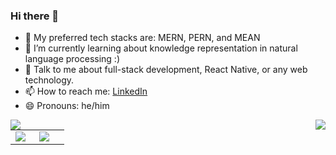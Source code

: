 ### Hi there 👋

- 🔭 My preferred tech stacks are: MERN, PERN, and MEAN
- 🌱 I’m currently learning about knowledge representation in natural language processing :)
- 💬 Talk to me about full-stack development, React Native, or any web technology.
- 📫 How to reach me: [LinkedIn](https://www.linkedin.com/in/josephsemrai/ "My LinkedIn")
- 😄 Pronouns: he/him

<a href="https://josephsemrai.com">
  <img align="left" src="https://github-readme-stats.vercel.app/api?username=JosephSemrai&theme=vue" />
</a>
<a href="https://josephsemrai.com">
  <img align="right" src="https://github-readme-stats.vercel.app/api/top-langs/?username=JosephSemrai&layout=compact&theme=vue" />
</a>

| | | |
|-|-|-|
|<a href="https://josephsemrai.com"><img align="left" src="https://github-readme-stats.vercel.app/api?username=JosephSemrai&theme=vue" /></a>| <a href="https://josephsemrai.com"><img align="right" src="https://github-readme-stats.vercel.app/api/top-langs/?username=JosephSemrai&layout=compact&theme=vue" /></a> |
